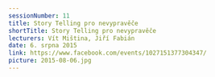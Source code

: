 ```yaml
---
sessionNumber: 11
title: Story Telling pro nevypravěče
shortTitle: Story Telling pro nevypravěče
lecturers: Vít Miština, Jiří Fabián
date: 6. srpna 2015
link: https://www.facebook.com/events/1027151377304347/
picture: 2015-08-06.jpg
---
```

